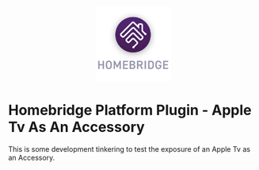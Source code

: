 
<p align="center">

<img src="https://github.com/homebridge/branding/raw/master/logos/homebridge-wordmark-logo-vertical.png" width="150">

</p>


# Homebridge Platform Plugin - Apple Tv As An Accessory

This is some development tinkering to test the exposure of an Apple Tv as an Accessory.
